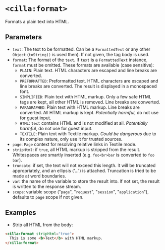 # `<cilla:format>`

Formats a plain text into HTML.

## Parameters

* `text`: The text to be formatted. Can be a `FormattedText` or any other `Object` (`toString()` is used then). If not given, the tag body is used.
* `format`: The format of the `text`. If `text` is a `FormattedText` instance, `format` must be omitted. These formats are available (case sensitive):
    - `PLAIN`: Plain text. HTML characters are escaped and line breaks are converted.
    - `PREFORMATTED`: Preformatted text. HTML characters are escaped and line breaks are converted. The result is displayed in a monospaced font.
    - `SIMPLIFIED`: Plain text with HTML markup. Only a few safe HTML tags are kept, all other HTML is removed. Line breaks are converted.
    - `PARAGRAPHED`: Plain text with HTML markup. Line breaks are converted. All HTML markup is kept. *Potentially harmful*, do not use for guest input.
    - `HTML`: `text` contains HTML and is not modified at all. *Potentially harmful*, do not use for guest input.
    - `TEXTILE`: Plain text with Textile markup. *Could be dangerous* due to its complex nature, only use it for trusted sources.
* `page`: `Page` context for resolving relative links in Textile mode.
* `stripHtml`: if `true`, all HTML markup is stripped from the result. Whitespaces are smartly inserted (e.g. `foo<br>bar` is converted to `foo bar`).
* `truncate`: if set, the text will not exceed this length. It will be truncated appropriately, and an ellipsis ('…') is attached. Truncation is tried to be made at word boundaries.
* `var`: the name of the variable to store the result into. If not set, the result is written to the response stream.
* `scope`: variable scope ("`page`", "`request`", "`session`", "`application`"), defaults to `page` scope if not given.

## Examples

* Strip all HTML from the body:

```html
<cilla:format stripHtml="true">
  This is some <b>Text</b> with HTML markup.
</cilla:format>
```
